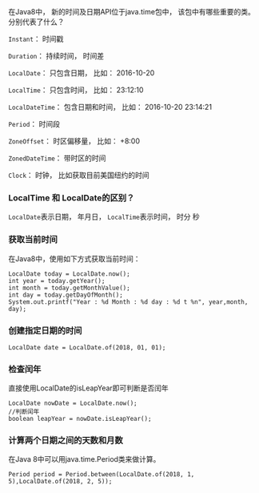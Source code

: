 在Java8中， 新的时间及⽇期API位于java.time包中， 该包中有哪些重要的类。 分别代表了什么？


`Instant`： 时间戳

`Duration`： 持续时间， 时间差

`LocalDate`： 只包含⽇期， ⽐如： 2016-10-20

`LocalTime`： 只包含时间， ⽐如： 23:12:10

`LocalDateTime`： 包含⽇期和时间， ⽐如： 2016-10-20 23:14:21

`Period`： 时间段

`ZoneOffset`： 时区偏移量， ⽐如： +8:00

`ZonedDateTime`： 带时区的时间

`Clock`： 时钟， ⽐如获取⽬前美国纽约的时间

### LocalTime 和 LocalDate的区别？


`LocalDate`表⽰⽇期， 年⽉⽇， `LocalTime`表⽰时间， 时分
秒

### 获取当前时间

在Java8中，使用如下方式获取当前时间：
    
    LocalDate today = LocalDate.now();
    int year = today.getYear();
    int month = today.getMonthValue();
    int day = today.getDayOfMonth();
    System.out.printf("Year : %d Month : %d day : %d t %n", year,month, day);
    

### 创建指定日期的时间

    LocalDate date = LocalDate.of(2018, 01, 01);
    

### 检查闰年

直接使⽤LocalDate的isLeapYear即可判断是否闰年

    LocalDate nowDate = LocalDate.now();
    //判断闰年
    boolean leapYear = nowDate.isLeapYear();
    
### 计算两个⽇期之间的天数和⽉数

在Java 8中可以⽤java.time.Period类来做计算。

    Period period = Period.between(LocalDate.of(2018, 1, 5),LocalDate.of(2018, 2, 5));
    
